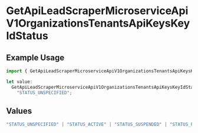 # GetApiLeadScraperMicroserviceApiV1OrganizationsTenantsApiKeysKeyIdStatus

## Example Usage

```typescript
import { GetApiLeadScraperMicroserviceApiV1OrganizationsTenantsApiKeysKeyIdStatus } from "oppulence-backend-sdk/models/operations";

let value:
  GetApiLeadScraperMicroserviceApiV1OrganizationsTenantsApiKeysKeyIdStatus =
    "STATUS_UNSPECIFIED";
```

## Values

```typescript
"STATUS_UNSPECIFIED" | "STATUS_ACTIVE" | "STATUS_SUSPENDED" | "STATUS_PENDING_VERIFICATION" | "STATUS_REVOKED" | "STATUS_EXPIRED" | "STATUS_RATE_LIMITED" | "STATUS_PENDING_REVIEW" | "STATUS_DEPRECATED" | "STATUS_MAINTENANCE"
```
